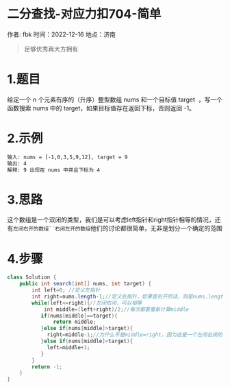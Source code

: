 # 二分查找-对应力扣704-简单

作者: fbk
时间：2022-12-16
地点：济南
>足够优秀再大方拥有

# 1.题目
给定一个 n 个元素有序的（升序）整型数组 nums 和一个目标值 target  ，写一个函数搜索 nums 中的 target，如果目标值存在返回下标，否则返回 -1。
# 2.示例
```xml
输入: nums = [-1,0,3,5,9,12], target = 9
输出: 4
解释: 9 出现在 nums 中并且下标为 4
```
# 3.思路
这个数组是一个双闭的类型，我们是可以考虑left指针和right指针相等的情况，还有`左闭右开的数组``右闭左开的数组`他们的讨论都很简单，无非是划分一个确定的范围
# 4.步骤
```java
class Solution {
    public int search(int[] nums, int target) {
        int left=0; //定义左指针
        int right=nums.length-1;//定义右指针，如果是右开的话，则是nums.length
        while(left<=right){//左闭右闭，可以相等
            int middle=(left+right)/2;//每次都要重新计算middle
           if(nums[middle]==target){
               return middle;
           }else if(nums[middle]>target){
             right=middle-1;//为什么不是middle=right，因为这是一个左闭右闭的区间所以说nums[middle]肯定是包含在区间内并且判断了，所以我们可以直接-1，相反如果是一个右开，那我们不用-
           }else if(nums[middle]<target){
             left=middle+1;
           }
        }
        return -1;
    }
}
```

